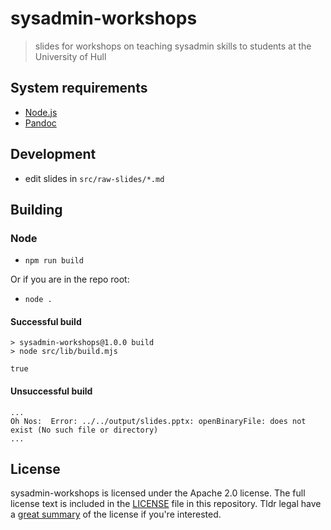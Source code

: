 # sysadmin-workshops

> slides for workshops on teaching sysadmin skills to students at the University of Hull

## System requirements

- [Node.js](https://nodejs.org/en/)
- [Pandoc](https://github.com/jgm/pandoc)

## Development

- edit slides in `src/raw-slides/*.md`

## Building

### Node

- `npm run build`

Or if you are in the repo root: 

- `node .` 

#### Successful build
```
> sysadmin-workshops@1.0.0 build
> node src/lib/build.mjs

true
```

#### Unsuccessful build
```
... 
Oh Nos:  Error: ../../output/slides.pptx: openBinaryFile: does not exist (No such file or directory)
...
```

## License

sysadmin-workshops is licensed under the Apache 2.0 license. The full license text is included in the [LICENSE](LICENSE.md) file in this repository. Tldr legal have a [great summary](https://tldrlegal.com/license/apache-license-2.0-(apache-2.0)) of the license if you're interested.
